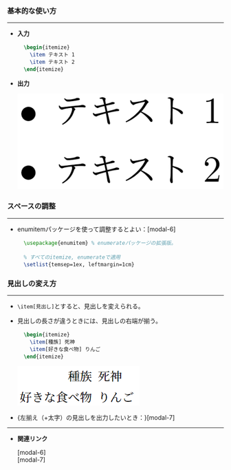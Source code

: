 <!--5-->
<!--記号付き箇条書き（item環境）-->

### 基本的な使い方

---

- **入力**
    
    ```latex
      \begin{itemize}
        \item テキスト 1 
        \item テキスト 2 
      \end{itemize}
    ```
    
- **出力**
    
    ![オーソドックスな箇条書き](./bullet-list/1.png "max-width=200px")
    

### スペースの調整

---

- enumitemパッケージを使って調整するとよい：[modal-6]<!--番号付き箇条書き（enumitem環境）-->

  ```latex
    \usepackage{enumitem} % enumerateパッケージの拡張版。
    
    % すべてのitemize, enumerateで適用
    \setlist{temsep=1ex, leftmargin=1cm}
  ```

### 見出しの変え方

---

- `\item[見出し]`とすると、見出しを変えられる。
- 見出しの長さが違うときには、見出しの右端が揃う。
    
    ```latex
      \begin{itemize}
        \item[種族] 死神
        \item[好きな食べ物] りんご
      \end{itemize}
    ```
    
    ![見出しを変更した箇条書き](./bullet-list/2.png "max-width=280px")
    
- {左揃え（+太字）の見出しを出力したいとき：}[modal-7]<!--見出し付き箇条書き（description環境）-->

---

- **関連リンク**

    <div class="related-link-wrapper">
      [modal-6]<!--番号付き箇条書き（enumitem環境）--><br>
      [modal-7]<!--見出し付き箇条書き（description環境）-->
    </div>